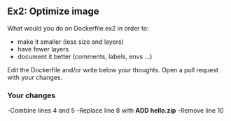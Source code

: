 ## Ex2: Optimize image

What would you do on Dockerfile.ex2 in order to:

- make it smaller (less size and layers)
- have fewer layers
- document it better (comments, labels, envs ...)

Edit the Dockerfile and/or write below your thoughts. Open a pull request with your changes.


### Your changes

-Combine lines 4 and 5
-Replace line 8 with **ADD hello.zip**
-Remove line 10
